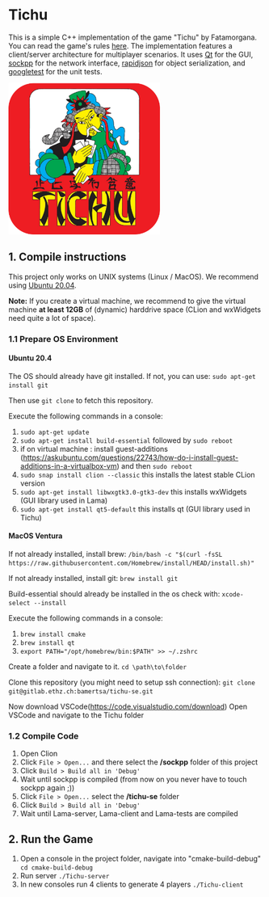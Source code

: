 # Tichu

This is a simple C++ implementation of the game "Tichu" by Fatamorgana. You can read the game's rules [here](https://fatamorgana.ch/fatamorgana/tichu/english-rules). The implementation features a client/server architecture for multiplayer scenarios.
It uses [Qt](https://www.qt.io) for the GUI, [sockpp](https://github.com/fpagliughi/sockpp) for the network interface, [rapidjson](https://rapidjson.org/md_doc_tutorial.html) for object serialization, and [googletest](https://github.com/google/googletest) for the unit tests. 

<img src="./assets/tichu_logo.png?raw=true" width="300" height="300">

## 1. Compile instructions
This project only works on UNIX systems (Linux / MacOS). We recommend using [Ubuntu 20.04](https://ubuntu.com/#download).

**Note:** If you create a virtual machine, we recommend to give the virtual machine **at least 12GB** of (dynamic) harddrive space (CLion and wxWidgets need quite a lot of space).

### 1.1 Prepare OS Environment

#### Ubuntu 20.4
The OS should already have git installed. If not, you can use: 
`sudo apt-get install git`

Then use  `git clone` to fetch this repository.

Execute the following commands in a console:
1. `sudo apt-get update`
2. `sudo apt-get install build-essential` followed by `sudo reboot`
3. if on virtual machine : install guest-additions (https://askubuntu.com/questions/22743/how-do-i-install-guest-additions-in-a-virtualbox-vm) and then `sudo reboot`
4. `sudo snap install clion --classic` this installs the latest stable CLion version
5. `sudo apt-get install libwxgtk3.0-gtk3-dev` this installs wxWidgets (GUI library used in Lama)
6. `sudo apt-get install qt5-default` this installs qt (GUI library used in Tichu)

#### MacOS Ventura
If not already installed, install brew:
`/bin/bash -c "$(curl -fsSL https://raw.githubusercontent.com/Homebrew/install/HEAD/install.sh)"`

If not already installed, install git:
`brew install git`

Build-essential should already be installed in the os check with: 
`xcode-select --install`

Execute the following commands in a console:
1. `brew install cmake`
2. `brew install qt`
3. `export PATH="/opt/homebrew/bin:$PATH" >> ~/.zshrc`

Create a folder and navigate to it.
`cd \path\to\folder`

Clone this repository (you might need to setup ssh connection):
`git clone git@gitlab.ethz.ch:bamertsa/tichu-se.git`

Now download VSCode(https://code.visualstudio.com/download)
Open VSCode and navigate to the Tichu folder

### 1.2 Compile Code
1. Open Clion
2. Click `File > Open...` and there select the **/sockpp** folder of this project
3. Click `Build > Build all in 'Debug'`
4. Wait until sockpp is compiled (from now on you never have to touch sockpp again ;))
5. Click `File > Open...` select the **/tichu-se** folder
6. Click `Build > Build all in 'Debug'`
7. Wait until Lama-server, Lama-client and Lama-tests are compiled

## 2. Run the Game
1. Open a console in the project folder, navigate into "cmake-build-debug" `cd cmake-build-debug`
2. Run server `./Tichu-server`
3. In new consoles run 4 clients to generate 4 players `./Tichu-client`